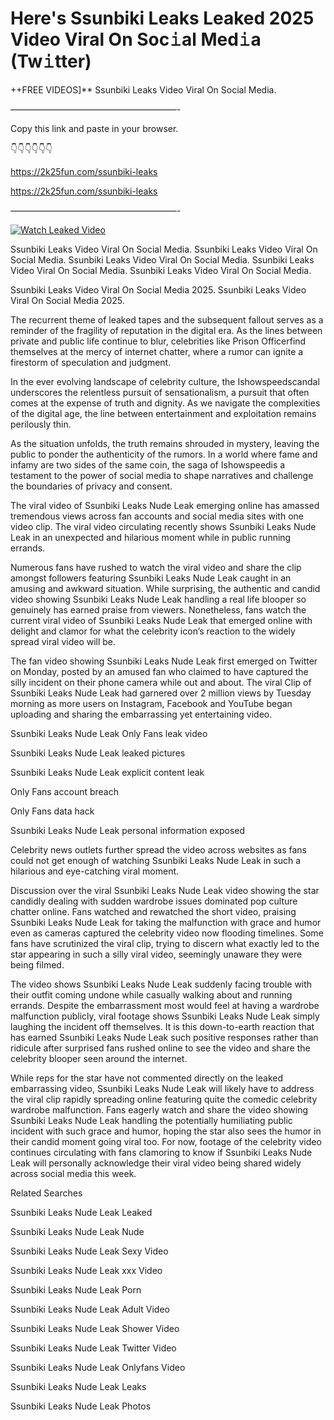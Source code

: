 # Here's Ssunbiki Leaks Leaked 2025 Video Viral On Soc𝚒al Med𝚒a (Tw𝚒tter)

++FREE VIDEOS]** Ssunbiki Leaks Video Viral On Social Media.

———————————————————-

Copy this link and paste in your browser.

👇👇👇👇👇👇

https://2k25fun.com/ssunbiki-leaks

https://2k25fun.com/ssunbiki-leaks

———————————————————-

[![Watch Leaked Video](https://miro.medium.com/v2/resize:fit:828/format:webp/1*cilzJN44JGOrTw9NJCrNHA.gif "Watch Leaked Video")](https://2k25fun.com/ssunbiki-leaks)

Ssunbiki Leaks Video Viral On Social Media. Ssunbiki Leaks Video Viral On Social Media. Ssunbiki Leaks Video Viral On Social Media. Ssunbiki Leaks Video Viral On Social Media. Ssunbiki Leaks Video Viral On Social Media.

Ssunbiki Leaks Video Viral On Social Media 2025. Ssunbiki Leaks Video Viral On Social Media 2025.

The recurrent theme of leaked tapes and the subsequent fallout serves as a reminder of the fragility of reputation in the digital era. As the lines between private and public life continue to blur, celebrities like Prison Officerfind themselves at the mercy of internet chatter, where a rumor can ignite a firestorm of speculation and judgment.

In the ever evolving landscape of celebrity culture, the Ishowspeedscandal underscores the relentless pursuit of sensationalism, a pursuit that often comes at the expense of truth and dignity. As we navigate the complexities of the digital age, the line between entertainment and exploitation remains perilously thin.

As the situation unfolds, the truth remains shrouded in mystery, leaving the public to ponder the authenticity of the rumors. In a world where fame and infamy are two sides of the same coin, the saga of Ishowspeedis a testament to the power of social media to shape narratives and challenge the boundaries of privacy and consent.

The viral video of Ssunbiki Leaks Nude Leak emerging online has amassed tremendous views across fan accounts and social media sites with one video clip. The viral video circulating recently shows Ssunbiki Leaks Nude Leak in an unexpected and hilarious moment while in public running errands.

Numerous fans have rushed to watch the viral video and share the clip amongst followers featuring Ssunbiki Leaks Nude Leak caught in an amusing and awkward situation. While surprising, the authentic and candid video showing Ssunbiki Leaks Nude Leak handling a real life blooper so genuinely has earned praise from viewers. Nonetheless, fans watch the current viral video of Ssunbiki Leaks Nude Leak that emerged online with delight and clamor for what the celebrity icon’s reaction to the widely spread viral video will be.

The fan video showing Ssunbiki Leaks Nude Leak first emerged on Twitter on Monday, posted by an amused fan who claimed to have captured the silly incident on their phone camera while out and about. The viral Clip of Ssunbiki Leaks Nude Leak had garnered over 2 million views by Tuesday morning as more users on Instagram, Facebook and YouTube began uploading and sharing the embarrassing yet entertaining video.

Ssunbiki Leaks Nude Leak Only Fans leak video

Ssunbiki Leaks Nude Leak leaked pictures

Ssunbiki Leaks Nude Leak explicit content leak

Only Fans account breach

Only Fans data hack

Ssunbiki Leaks Nude Leak personal information exposed

Celebrity news outlets further spread the video across websites as fans could not get enough of watching Ssunbiki Leaks Nude Leak in such a hilarious and eye-catching viral moment.

Discussion over the viral Ssunbiki Leaks Nude Leak video showing the star candidly dealing with sudden wardrobe issues dominated pop culture chatter online. Fans watched and rewatched the short video, praising Ssunbiki Leaks Nude Leak for taking the malfunction with grace and humor even as cameras captured the celebrity video now flooding timelines. Some fans have scrutinized the viral clip, trying to discern what exactly led to the star appearing in such a silly viral video, seemingly unaware they were being filmed.

The video shows Ssunbiki Leaks Nude Leak suddenly facing trouble with their outfit coming undone while casually walking about and running errands. Despite the embarrassment most would feel at having a wardrobe malfunction publicly, viral footage shows Ssunbiki Leaks Nude Leak simply laughing the incident off themselves. It is this down-to-earth reaction that has earned Ssunbiki Leaks Nude Leak such positive responses rather than ridicule after surprised fans rushed online to see the video and share the celebrity blooper seen around the internet.

While reps for the star have not commented directly on the leaked embarrassing video, Ssunbiki Leaks Nude Leak will likely have to address the viral clip rapidly spreading online featuring quite the comedic celebrity wardrobe malfunction. Fans eagerly watch and share the video showing Ssunbiki Leaks Nude Leak handling the potentially humiliating public incident with such grace and humor, hoping the star also sees the humor in their candid moment going viral too. For now, footage of the celebrity video continues circulating with fans clamoring to know if Ssunbiki Leaks Nude Leak will personally acknowledge their viral video being shared widely across social media this week.

Related Searches

Ssunbiki Leaks Nude Leak Leaked

Ssunbiki Leaks Nude Leak Nude

Ssunbiki Leaks Nude Leak Sexy Video

Ssunbiki Leaks Nude Leak xxx Video

Ssunbiki Leaks Nude Leak Porn

Ssunbiki Leaks Nude Leak Adult Video

Ssunbiki Leaks Nude Leak Shower Video

Ssunbiki Leaks Nude Leak Twitter Video

Ssunbiki Leaks Nude Leak Onlyfans Video

Ssunbiki Leaks Nude Leak Leaks

Ssunbiki Leaks Nude Leak Photos
